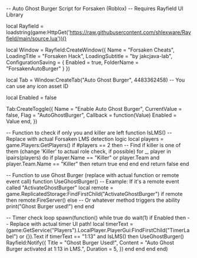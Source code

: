 -- Auto Ghost Burger Script for Forsaken (Roblox)
-- Requires Rayfield UI Library

local Rayfield = loadstring(game:HttpGet('https://raw.githubusercontent.com/shlexware/Rayfield/main/source.lua'))()

local Window = Rayfield:CreateWindow({
   Name = "Forsaken Cheats",
   LoadingTitle = "Forsaken Hack",
   LoadingSubtitle = "by jakcjava-lab",
   ConfigurationSaving = {
      Enabled = true,
      FolderName = "ForsakenAutoBurger"
   }
})

local Tab = Window:CreateTab("Auto Ghost Burger", 4483362458) -- You can use any icon asset ID

local Enabled = false

Tab:CreateToggle({
   Name = "Enable Auto Ghost Burger",
   CurrentValue = false,
   Flag = "AutoGhostBurger",
   Callback = function(Value)
      Enabled = Value
   end,
})

-- Function to check if only you and killer are left
function IsLMS()
    -- Replace with actual Forsaken LMS detection logic
    local players = game.Players:GetPlayers()
    if #players == 2 then
        -- Find if killer is one of them (change 'Killer' to actual role check, if possible)
        for _, player in ipairs(players) do
            if player.Name == "Killer" or player.Team and player.Team.Name == "Killer" then
                return true
            end
        end
    end
    return false
end

-- Function to use Ghost Burger (replace with actual function or remote event call)
function UseGhostBurger()
    -- Example: If it's a remote event called "ActivateGhostBurger"
    local remote = game.ReplicatedStorage:FindFirstChild("ActivateGhostBurger")
    if remote then
        remote:FireServer()
    else
        -- Or whatever method triggers the ability
        print("Ghost Burger used!")
    end
end

-- Timer check loop
spawn(function()
    while true do
        wait(1)
        if Enabled then
            -- Replace with actual timer UI path!
            local timerText = (game:GetService("Players").LocalPlayer.PlayerGui:FindFirstChild("TimerLabel") or {}).Text
            if timerText == "1:13" and IsLMS() then
                UseGhostBurger()
                Rayfield:Notify({
                    Title = "Ghost Burger Used!",
                    Content = "Auto Ghost Burger activated at 1:13 in LMS.",
                    Duration = 5,
                })
            end
        end
    end
end)
